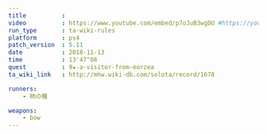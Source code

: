 ```yaml
---
title          :
video          : https://www.youtube.com/embed/p7oJuB3wgDU #https://youtu.be/p7oJuB3wgDU
run_type       : ta-wiki-rules
platform       : ps4
patch_version  : 5.11
date           : 2018-11-13
time           : 13'47"08
quest          : 9★-a-visitor-from-eorzea
ta_wiki_link   : http://mhw.wiki-db.com/solota/record/1678

runners:
    - 柿の種

weapons:
    - bow
---
```

